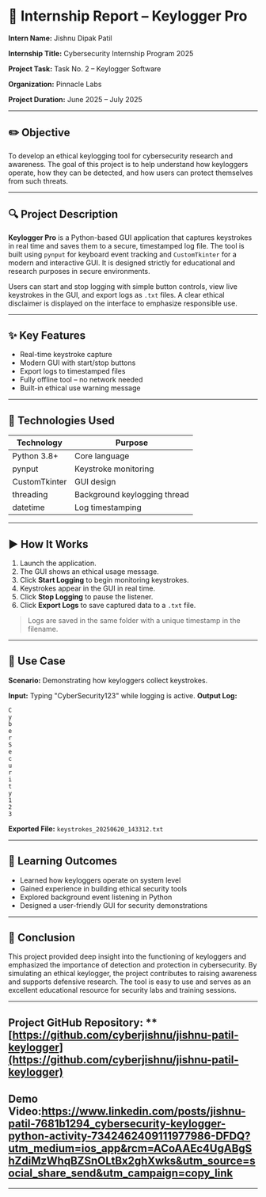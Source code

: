 # 🔐 Internship Report – Keylogger Pro

**Intern Name:** Jishnu Dipak Patil

**Internship Title:** Cybersecurity Internship Program 2025

**Project Task:** Task No. 2 – Keylogger Software

**Organization:** Pinnacle Labs

**Project Duration:** June 2025 – July 2025

---

## ✏️ Objective

To develop an ethical keylogging tool for cybersecurity research and awareness. The goal of this project is to help understand how keyloggers operate, how they can be detected, and how users can protect themselves from such threats.

---

## 🔍 Project Description

**Keylogger Pro** is a Python-based GUI application that captures keystrokes in real time and saves them to a secure, timestamped log file. The tool is built using `pynput` for keyboard event tracking and `CustomTkinter` for a modern and interactive GUI. It is designed strictly for educational and research purposes in secure environments.

Users can start and stop logging with simple button controls, view live keystrokes in the GUI, and export logs as `.txt` files. A clear ethical disclaimer is displayed on the interface to emphasize responsible use.

---

## ✨ Key Features

* Real-time keystroke capture
* Modern GUI with start/stop buttons
* Export logs to timestamped files
* Fully offline tool – no network needed
* Built-in ethical use warning message

---

## 🔧 Technologies Used

| Technology    | Purpose                      |
| ------------- | ---------------------------- |
| Python 3.8+   | Core language                |
| pynput        | Keystroke monitoring         |
| CustomTkinter | GUI design                   |
| threading     | Background keylogging thread |
| datetime      | Log timestamping             |

---

## ▶️ How It Works

1. Launch the application.
2. The GUI shows an ethical usage message.
3. Click **Start Logging** to begin monitoring keystrokes.
4. Keystrokes appear in the GUI in real time.
5. Click **Stop Logging** to pause the listener.
6. Click **Export Logs** to save captured data to a `.txt` file.

> Logs are saved in the same folder with a unique timestamp in the filename.

---

## 📅 Use Case

**Scenario:** Demonstrating how keyloggers collect keystrokes.

**Input:** Typing "CyberSecurity123" while logging is active.
**Output Log:**

```
C
y
b
e
r
S
e
c
u
r
i
t
y
1
2
3
```

**Exported File:** `keystrokes_20250620_143312.txt`

---

## 💼 Learning Outcomes

* Learned how keyloggers operate on system level
* Gained experience in building ethical security tools
* Explored background event listening in Python
* Designed a user-friendly GUI for security demonstrations

---

## 📄 Conclusion

This project provided deep insight into the functioning of keyloggers and emphasized the importance of detection and protection in cybersecurity. By simulating an ethical keylogger, the project contributes to raising awareness and supports defensive research. The tool is easy to use and serves as an excellent educational resource for security labs and training sessions.

---

## Project GitHub Repository: \*\*[https://github.com/cyberjishnu/jishnu-patil-keylogger](https://github.com/cyberjishnu/jishnu-patil-keylogger)

## Demo Video:https://www.linkedin.com/posts/jishnu-patil-7681b1294_cybersecurity-keylogger-python-activity-7342462409111977986-DFDQ?utm_medium=ios_app&rcm=ACoAAEc4UgABgShZdiMzWhqBZSnOLtBx2ghXwks&utm_source=social_share_send&utm_campaign=copy_link

---
